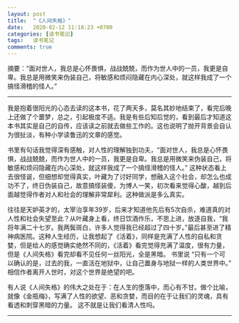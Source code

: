 ```yaml
---
layout: post
title:  "《人间失格》"
date:   2020-02-12 11:18:23 +0700
categories: [读书笔记]
tags:   读书笔记
comments: true
---
```


摘要：“面对世人，我总是心怀畏惧，战战兢兢，而作为世人中的一员，我更是自卑。我总是用微笑来伪装自己，将敏感和烦闷隐藏在内心深处，就这样我成了一个搞怪滑稽的怪人。”

------

我是抱着很阳光的心态去读的这本书，花了两天多，莫名其妙地结束了，看完后晚上还做了个噩梦，总之，引起极度不适。我是有些后知后觉的，看到最后才知道这本书其实是自己的自传，应该读之前就去做些工作的。这也说明了抛开背景会自认为很扯淡，有种小学读鲁迅的文章的感觉。

书里有句话我觉得深有感触，对人性的理解独到功夫，“面对世人，我总是心怀畏惧，战战兢兢，而作为世人中的一员，我更是自卑。我总是用微笑来伪装自己，将敏感和烦闷隐藏在内心深处，就这样我成了一个搞怪滑稽的怪人。” 这种状态看上去很怪诞，但细想却觉得真实，叶藏为了讨好同学，想融入这个社会，却怎么也成功不了，终日伪装自己，故意搞怪装傻，为博人一笑，初次看来觉得心酸，越到后面越觉得作者对人和社会的理解非常犀利。这种做派是多么真实。

往往是天妒英才的，太宰治享年39岁，后来才知道他先后有5次自杀，难道真的对人性和社会失望至此？从叶藏身上看，终日饮酒作乐，不思上进，放逐自我，“我将年满二十七岁。我两鬓斑白，许多人觉得我已经超过了四十岁。”最后甚至进了精神病医院。这种人生经历，让我想起了《活着》，同样是充满了人性的自私和贪婪，但是给人的感觉确实绝然不同的，《活着》看完觉得充满了温度，很有力量，但是《人间失格》看完却看不见任何一丝阳光，全是黑暗。 书里说 “只有一个可以确认的是，过去的我，一直活在地狱中，让自己置身与地狱一样的人类世界中。” 相信作者离开人世时，对这个世界是绝望的吧。

有人说《人间失格》的伟大之处在于：在人生的堕落中，而心有不甘。做个比喻，就像《金瓶梅》，写满了人性的欲望、恶和贪婪，而目的在于让我们的灵魂，具有看透和刺穿黑暗的力量。 这不就是让我们看清人性吗。

------

